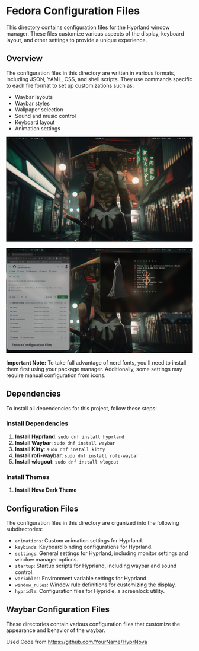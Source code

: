 
**Fedora Configuration Files**
=====================================

This directory contains configuration files for the Hyprland window manager. These files customize various aspects of the display, keyboard layout, and other settings to provide a unique experience.

**Overview**
------------

The configuration files in this directory are written in various formats, including JSON, YAML, CSS, and shell scripts. They use commands specific to each file format to set up customizations such as:

* Waybar layouts
* Waybar styles
* Wallpaper selection
* Sound and music control
* Keyboard layout
* Animation settings

![Desktop](./.github/Hyprland/Desktop.png)

![Desktop and windows](./.github/Hyprland/Desktop+windows.png)

**Important Note:** To take full advantage of nerd fonts, you'll need to install them first using your package manager. Additionally, some settings may require manual configuration from icons.

**Dependencies**
-----------------

To install all dependencies for this project, follow these steps:

### Install Dependencies

1. **Install Hyprland**: `sudo dnf install hyprland`
3. **Install Waybar**: `sudo dnf install waybar`
4. **Install Kitty**: `sudo dnf install kitty`
5. **Install rofi-waybar**: `sudo dnf install rofi-waybar`
6. **Install wlogout**: `sudo dnf install wlogout`

### Install Themes

1. **Install Nova Dark Theme**

**Configuration Files**
-----------------------

The configuration files in this directory are organized into the following subdirectories:

* `animations`: Custom animation settings for Hyprland.
* `keybinds`: Keyboard binding configurations for Hyprland.
* `settings`: General settings for Hyprland, including monitor settings and window manager options.
* `startup`: Startup scripts for Hyprland, including waybar and sound control.
* `variables`: Environment variable settings for Hyprland.
* `window_rules`: Window rule definitions for customizing the display.
* `hypridle`: Configuration files for Hypridle, a screenlock utility.

**Waybar Configuration Files**
-----------------------------

These directories contain various configuration files that customize the appearance and behavior of the waybar.

Used Code from https://github.com/YourName/HyprNova
